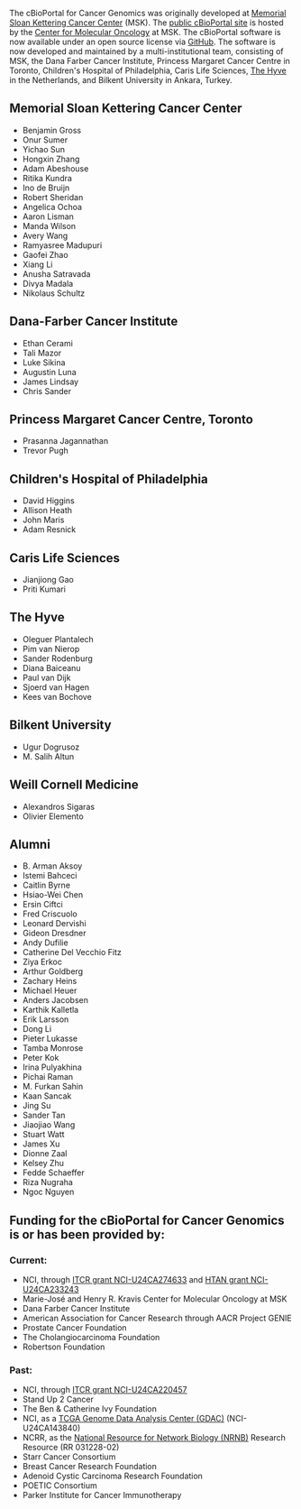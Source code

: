 The cBioPortal for Cancer Genomics was originally developed at [Memorial Sloan Kettering Cancer Center](https://www.mskcc.org/) (MSK). The [public cBioPortal site](https://www.cbioportal.org) is hosted by the [Center for Molecular Oncology](https://www.mskcc.org/research/molecular-oncology) at MSK. The cBioPortal software is now available under an open source license via [GitHub](https://github.com/cBioPortal/). The software is now developed and maintained by a multi-institutional team, consisting of MSK, the Dana Farber Cancer Institute, Princess Margaret Cancer Centre in Toronto, Children's Hospital of Philadelphia, Caris Life Sciences, [The Hyve](https://thehyve.nl) in the Netherlands, and Bilkent University in Ankara, Turkey.

## Memorial Sloan Kettering Cancer Center
* Benjamin Gross
* Onur Sumer
* Yichao Sun
* Hongxin Zhang
* Adam Abeshouse
* Ritika Kundra
* Ino de Bruijn
* Robert Sheridan
* Angelica Ochoa
* Aaron Lisman
* Manda Wilson
* Avery Wang
* Ramyasree Madupuri
* Gaofei Zhao
* Xiang Li
* Anusha Satravada
* Divya Madala
* Nikolaus Schultz

## Dana-Farber Cancer Institute
* Ethan Cerami
* Tali Mazor
* Luke Sikina
* Augustin Luna
* James Lindsay
* Chris Sander

## Princess Margaret Cancer Centre, Toronto
* Prasanna Jagannathan
* Trevor Pugh

## Children's Hospital of Philadelphia
* David Higgins
* Allison Heath
* John Maris
* Adam Resnick

## Caris Life Sciences
* Jianjiong Gao
* Priti Kumari

## The Hyve
* Oleguer Plantalech
* Pim van Nierop
* Sander Rodenburg
* Diana Baiceanu
* Paul van Dijk
* Sjoerd van Hagen
* Kees van Bochove

## Bilkent University
* Ugur Dogrusoz
* M. Salih Altun

## Weill Cornell Medicine
* Alexandros Sigaras
* Olivier Elemento

## Alumni
* B. Arman Aksoy
* Istemi Bahceci
* Caitlin Byrne
* Hsiao-Wei Chen
* Ersin Ciftci
* Fred Criscuolo
* Leonard Dervishi
* Gideon Dresdner
* Andy Dufilie
* Catherine Del Vecchio Fitz
* Ziya Erkoc
* Arthur Goldberg
* Zachary Heins
* Michael Heuer
* Anders Jacobsen
* Karthik Kalletla
* Erik Larsson
* Dong Li
* Pieter Lukasse
* Tamba Monrose
* Peter Kok
* Irina Pulyakhina
* Pichai Raman
* M. Furkan Sahin
* Kaan Sancak
* Jing Su
* Sander Tan
* Jiaojiao Wang
* Stuart Watt
* James Xu
* Dionne Zaal
* Kelsey Zhu
* Fedde Schaeffer
* Riza Nugraha
* Ngoc Nguyen

## Funding for the cBioPortal for Cancer Genomics is or has been provided by:

### Current:
* NCI, through [ITCR grant NCI-U24CA274633](https://itcr.nci.nih.gov/funded-project/cbioportal-cancer-genomics) and [HTAN grant NCI-U24CA233243](https://humantumoratlas.org/)
* Marie-José and Henry R. Kravis Center for Molecular Oncology at MSK
* Dana Farber Cancer Institute
* American Association for Cancer Research through AACR Project GENIE
* Prostate Cancer Foundation
* The Cholangiocarcinoma Foundation
* Robertson Foundation

### Past:
* NCI, through [ITCR grant NCI-U24CA220457](https://itcr.nci.nih.gov/funded-project/cbioportal-cancer-genomics)
* Stand Up 2 Cancer
* The Ben & Catherine Ivy Foundation
* NCI, as a [TCGA Genome Data Analysis Center (GDAC)](https://tcga.cancer.gov/wwd/program/research_network/gdac.asp) (NCI-U24CA143840)
* NCRR, as the [National Resource for Network Biology (NRNB)](https://nrnb.org/) Research Resource (RR 031228-02)
* Starr Cancer Consortium
* Breast Cancer Research Foundation
* Adenoid Cystic Carcinoma Research Foundation
* POETIC Consortium
* Parker Institute for Cancer Immunotherapy
